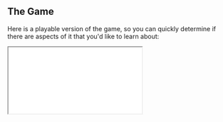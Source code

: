 ## The Game

Here is a playable version of the game, so you can quickly determine if there
are aspects of it that you'd like to learn about:

<iframe src="./game.iframe.html"></iframe>
